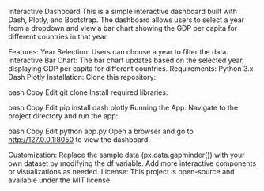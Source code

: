 Interactive Dashboard
This is a simple interactive dashboard built with Dash, Plotly, and Bootstrap. The dashboard allows users to select a year from a dropdown and view a bar chart showing the GDP per capita for different countries in that year.

Features:
Year Selection: Users can choose a year to filter the data.
Interactive Bar Chart: The bar chart updates based on the selected year, displaying GDP per capita for different countries.
Requirements:
Python 3.x
Dash
Plotly
Installation:
Clone this repository:

bash
Copy
Edit
git clone <repository-url>
Install required libraries:

bash
Copy
Edit
pip install dash plotly
Running the App:
Navigate to the project directory and run the app:

bash
Copy
Edit
python app.py
Open a browser and go to http://127.0.0.1:8050 to view the dashboard.

Customization:
Replace the sample data (px.data.gapminder()) with your own dataset by modifying the df variable.
Add more interactive components or visualizations as needed.
License:
This project is open-source and available under the MIT license.
